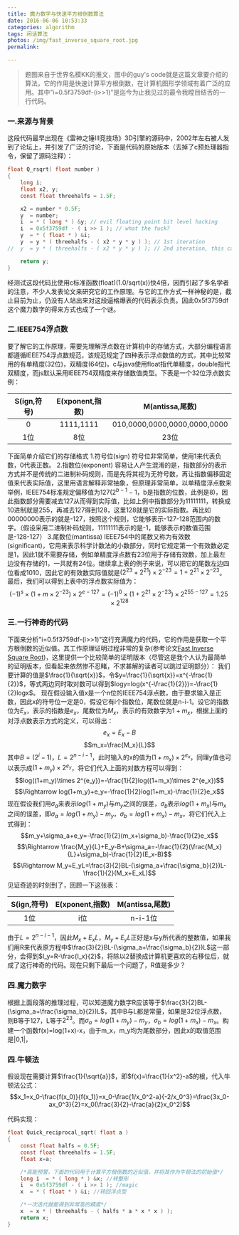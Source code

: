 ```yaml
---
title: 魔力数字与快速平方根倒数算法
date: 2016-06-06 10:53:33
categories: algorithm
tags: 闲话算法
photos: /img/fast_inverse_square_root.jpg
permalink:

---
```


> 题图来自于世界名模KK的推文，图中的guy's code就是这篇文章要介绍的算法，它的作用是快速计算平方根倒数，在计算机图形学领域有着广泛的应用。其中"i=0.5f3759df-(i>>1)"是迄今为止我见过的最令我瞠目结舌的一行代码。

### 一.来源与背景
这段代码最早出现在《雷神之锤III竞技场》3D引擎的源码中，2002年左右被人发到了论坛上，并引发了广泛的讨论，下面是代码的原始版本（去掉了c预处理器指令，保留了源码注释）：
```c
float Q_rsqrt( float number )
{
	long i;
	float x2, y;
	const float threehalfs = 1.5F;

	x2 = number * 0.5F;
	y  = number;
	i  = * ( long * ) &y; // evil floating point bit level hacking
	i  = 0x5f3759df - ( i >> 1 ); // what the fuck?
	y  = * ( float * ) &i;
	y  = y * ( threehalfs - ( x2 * y * y ) ); // 1st iteration
//	y  = y * ( threehalfs - ( x2 * y * y ) ); // 2nd iteration, this can be removed

	return y;
}
```
经测试这段代码比使用c标准函数(float)(1.0/sqrt(x))快4倍，因而引起了多名学者的注意，不少人发表论文来研究它的工作原理。与它的工作方式一样神秘的是，截止目前为止，仍没有人站出来对这段逼格爆表的代码表示负责。因此0x5f3759df这个魔力数字的得来方式也成了一个谜。
### 二.IEEE754浮点数
要了解它的工作原理，需要先理解浮点数在计算机中的存储方式，大部分编程语言都遵循IEEE754浮点数规范，该规范规定了四种表示浮点数值的方式，其中比较常用的有单精度(32位)，双精度(64位)。c与java使用float指代单精度，double指代双精度，而js默认采用IEEE754双精度来存储数值类型。下表是一个32位浮点数实例：

| S(ign,符号) | E(xponent,指数) | M(antissa,尾数) |
|:-:|:-:|:-:|
|0|1111,1111|010,0000,0000,0000,0000,0000|
|1位|8位|23位|

下面简单介绍它们的存储格式
1.符号位(sign)
	符号位非常简单，使用1来代表负数，0代表正数。
2.指数位(exponent)
	容易让人产生混淆的是，指数部分的表示方式并不是传统的二进制补码规则，而是先将其视为无符号数，再让指数偏移固定值来代表实际值，这里用语言解释非常抽象，但原理非常简单，以单精度浮点数来举例，IEEE754标准规定偏移值为127($2^{b-1}-1$，b是指数的位数，此例是8)，因此指数部分需要减去127从而得到实际值，比如上例中指数部分为11111111，转换成10进制就是255，再减去127得到128，这里128就是它的实际指数。再比如00000000表示的就是-127，按照这个规则，它能够表示-127-128范围内的数字。（假设采用二进制补码规则，11111111表示的是-1，能够表示的数值范围是-128-127）
3.尾数位(mantissa)
	IEEE754中的尾数又称为有效数(significant)，它用来表示科学计数法的小数部分，同时它规定第一个有效数必定是1，因此1就不需要存储，例如单精度浮点数有23位用于存储有效数，加上最左边没有存储的1，一共就有24位。继续拿上表的例子来说，可以把它的尾数左边四位看成1010，因此它的有效数实际值就是$(2^{23}+2^{21})\times 2^{-23}=1+2^{21}\times 2^{-23}$。
最后，我们可以得到上表中的浮点数实际值为：$$(-1)^s\times (1+m\times 2^{-23})\times 2^{e-127}=(-1)^0\times(1+2^{21}\times 2^{-23})\times2^{255-127}=1.25\times 2^{128}$$

### 三.一行神奇的代码
下面来分析"i=0.5f3759df-(i>>1)"这行充满魔力的代码，它的作用是获取一个平方根倒数的近似值。其工作原理证明过程非常的复杂(参考论文[Fast Inverse Square Root](http://www.lomont.org/Math/Papers/2003/InvSqrt.pdf))，这里提供一个比较简单的证明版本（尽管这是我个人认为最简单的证明版本，但看起来依然惨不忍睹，不求甚解的读者可以跳过证明部分）：
我们要计算的值是$\frac{1}{\sqrt{x}}$，令$y=\frac{1}{\sqrt{x}}=x^{-\frac{1}{2}}$，等式两边同时取对数可以得到$logy=log(x^{-\frac{1}{2}})=-\frac{1}{2}logx$。
现在假设输入值x是一个n位的IEEE754浮点数，由于要求输入是正数，因此x的符号位一定是0，假设它有i个指数位，尾数位就是n-i-1。设它的指数位为$E_x$，表示的指数是$e_x$，尾数位为$M_x$，表示的有效数字为$1+m_x$，根据上面的对浮点数表示方式的定义，可以得出：$$e_x=E_x-B$$$$m_x=\frac{M_x}{L}$$
其中$B=(2^i-1)$，$L=2^{n-i-1}$，此时输入的x的值为$(1+m_x)\times 2^{e_x}$，同理y值也可以表示成$(1+m_y)\times 2^{e_y}$，将它们代入上面的对数方程可以得到：$$log((1+m_y)\times 2^{e_y})=-\frac{1}{2}log((1+m_x)\times 2^{e_x})$$$$\Rightarrow log(1+m_y)+e_y=-\frac{1}{2}log(1+m_x)-\frac{1}{2}e_x$$现在假设我们用$\sigma_a$来表示$log(1+m_y)$与$m_y$之间的误差，$\sigma_b$表示$log(1+m_x)$与$m_x$之间的误差，即$\sigma_a=log(1+m_y)-m_y$，$\sigma_b=log(1+m_x)-m_x$，将它们代入上式得到：$$m_y+\sigma_a+e_y=-\frac{1}{2}(m_x+\sigma_b)-\frac{1}{2}e_x$$$$\Rightarrow \frac{M_y}{L}+E_y-B+\sigma_a=-\frac{1}{2}(\frac{M_x}{L}+\sigma_b)-\frac{1}{2}(E_x-B)$$$$\Rightarrow M_y+E_yL=\frac{3}{2}BL-(\sigma_a+\frac{\sigma_b}{2})L-\frac{1}{2}(M_x+E_xL)$$
见证奇迹的时刻到了，回顾一下这张表：

| S(ign,符号) | E(xponent,指数) | M(antissa,尾数) |
|:-:|:-:|:-:|
|1位|i位|n-i-1位|

由于$L=2^{n-i-1}$，因此$M_x+E_xL$，$M_y+E_yL$正好是x与y所代表的整数值，如果我们用R来代表原方程中$\frac{3}{2}BL-(\sigma_a+\frac{\sigma_b}{2})L$这一部分，会得到$I_y=R-\frac{I_x}{2}$，将除以2替换成计算机更喜欢的右移位后，就成了这行神奇的代码。现在只剩下最后一个问题了，R值是多少？

### 四.魔力数字
根据上面段落的推理过程，可以知道魔力数字R应该等于$\frac{3}{2}BL-(\sigma_a+\frac{\sigma_b}{2})L$，其中B与L都是常量，如果是32位浮点数，则B等于127，L等于$2^23$。而$\sigma_a=log(1+m_y)-m_y$，$\sigma_b=log(1+m_x)-m_x$。构建一个函数f(x)=log(1+x)-x，由于m_x，m_y均为尾数部分，因此x的取值范围是|0,1|，


### 四.牛顿法
假设现在需要计算$\frac{1}{\sqrt{a}}$，即$f(x)=\frac{1}{x^2}-a$的根，代入牛顿法公式：
$$x_1=x_0-\frac{f(x_0)}{f(x_1)}=x_0-\frac{1/x_0^2-a}{-2/x_0^3}=\frac{3x_0-ax_0^3}{2}=x_0(\frac{3}{2}-\frac{a}{2}x_0^2)$$

代码实现：
```c
float Quick_reciprocal_sqrt( float a )
{
    const float halfs = 0.5F;
    const float threehalfs = 1.5F;
    float x=a;

    /*高能预警，下面的代码用于计算平方根倒数的近似值，并将其作为牛顿法的初始值*/
    long i  = * ( long * ) &x; //转整形
    i  = 0x5f3759df - ( i >> 1 ); //magic
    x  = * ( float * ) &i; //转回浮点型

    /*一次迭代就能得到非常高的精度*/
    x  = x * ( threehalfs - ( halfs * a * x * x ) );
    return x;
}
```


